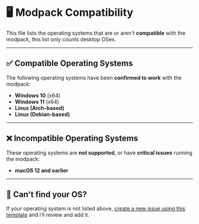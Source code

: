 # 🖥️ Modpack Compatibility

This file lists the operating systems that are or aren't **compatible** with the modpack, this list only counts desktop OSes.

---

## ✅ Compatible Operating Systems

The following operating systems have been **confirmed to work** with the modpack:

- **Windows 10** (x64)
- **Windows 11** (x64)
- **Linux (Arch-based)**
- **Linux (Debian-based)**

---

## ❌ Incompatible Operating Systems

These operating systems are **not supported**, or have **critical issues** running the modpack:

- **macOS 12 and earlier**

---

## 📩 Can't find your OS?

If your operating system is not listed above, [create a new issue using this template](../../issues/new?assignees=&labels=compatibility&template=os-compatibility-request.yml&title=%5BOS+Compatibility+Request%5D+) and i’ll review and add it.
